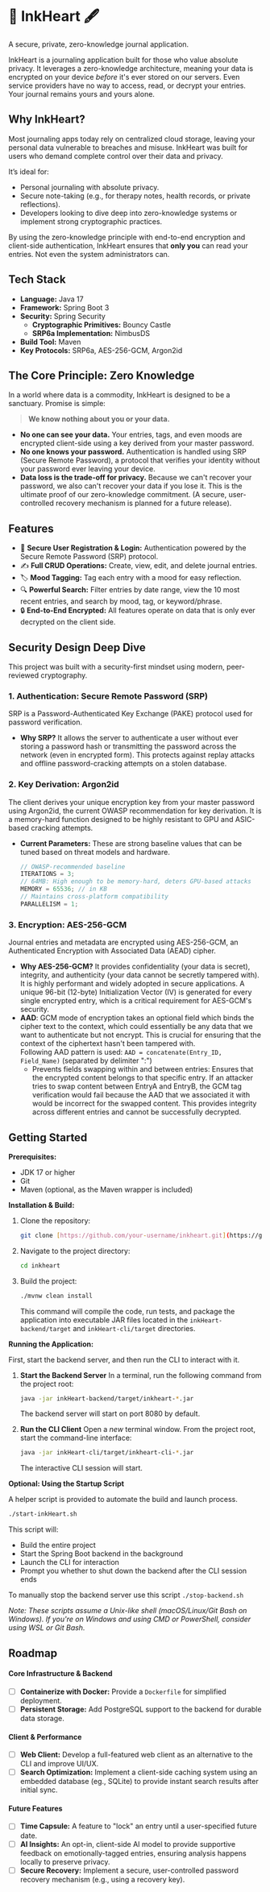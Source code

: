 # 🌿 InkHeart 🖋️

A secure, private, zero-knowledge journal application.

InkHeart is a journaling application built for those who value absolute privacy. It leverages a zero-knowledge architecture, meaning your data is encrypted on your device *before* it's ever stored on our servers. Even service providers have no way to access, read, or decrypt your entries.
Your journal remains yours and yours alone.

## Why InkHeart?

Most journaling apps today rely on centralized cloud storage, leaving your personal data vulnerable to breaches and misuse. InkHeart was built for users who demand complete control over their data and privacy.

It’s ideal for:
-   Personal journaling with absolute privacy.
-   Secure note-taking (e.g., for therapy notes, health records, or private reflections).
-   Developers looking to dive deep into zero-knowledge systems or implement strong cryptographic practices.

By using the zero-knowledge principle with end-to-end encryption and client-side authentication, InkHeart ensures that **only you** can read your entries. Not even the system administrators can.

## Tech Stack

* **Language:** Java 17
* **Framework:** Spring Boot 3
* **Security:** Spring Security
    * **Cryptographic Primitives:** Bouncy Castle
    * **SRP6a Implementation:** NimbusDS
* **Build Tool:** Maven
* **Key Protocols:** SRP6a, AES-256-GCM, Argon2id

## The Core Principle: Zero Knowledge

In a world where data is a commodity, InkHeart is designed to be a sanctuary. Promise is simple:

> **We know nothing about you or your data.**

* **No one can see your data.** Your entries, tags, and even moods are encrypted client-side using a key derived from your master password.
* **No one knows your password.** Authentication is handled using SRP (Secure Remote Password), a protocol that verifies your identity without your password ever leaving your device.
* **Data loss is the trade-off for privacy.** Because we can't recover your password, we also can't recover your data if you lose it. This is the ultimate proof of our zero-knowledge commitment. (A secure, user-controlled recovery mechanism is planned for a future release).

## Features

* 🔐 **Secure User Registration & Login:** Authentication powered by the Secure Remote Password (SRP) protocol.
* ✍️ **Full CRUD Operations:** Create, view, edit, and delete journal entries.
* 🏷️ **Mood Tagging:** Tag each entry with a mood for easy reflection.
* 🔍 **Powerful Search:** Filter entries by date range, view the 10 most recent entries, and search by mood, tag, or keyword/phrase.
* 🔒 **End-to-End Encrypted:** All features operate on data that is only ever decrypted on the client side.

## Security Design Deep Dive

This project was built with a security-first mindset using modern, peer-reviewed cryptography.

### 1. Authentication: Secure Remote Password (SRP)
SRP is a Password-Authenticated Key Exchange (PAKE) protocol used for password verification.

* **Why SRP?** It allows the server to authenticate a user without ever storing a password hash or transmitting the password across the network (even in encrypted form). This protects against replay attacks and offline password-cracking attempts on a stolen database.

### 2. Key Derivation: Argon2id
The client derives your unique encryption key from your master password using Argon2id, the current OWASP recommendation for key derivation. It is a memory-hard function designed to be highly resistant to GPU and ASIC-based cracking attempts.

* **Current Parameters:** These are strong baseline values that can be tuned based on threat models and hardware.
    ```java
    // OWASP-recommended baseline
    ITERATIONS = 3;
    // 64MB: High enough to be memory-hard, deters GPU-based attacks
    MEMORY = 65536; // in KB
    // Maintains cross-platform compatibility
    PARALLELISM = 1;
    ```

### 3. Encryption: AES-256-GCM
Journal entries and metadata are encrypted using AES-256-GCM, an Authenticated Encryption with Associated Data (AEAD) cipher.

* **Why AES-256-GCM?** It provides confidentiality (your data is secret), integrity, and authenticity (your data cannot be secretly tampered with). It is highly performant and widely adopted in secure applications. A unique 96-bit (12-byte) Initialization Vector (IV) is generated for every single encrypted entry, which is a critical requirement for AES-GCM's security.
* **AAD**: GCM mode of encryption takes an optional field which binds the cipher text to the context, which could essentially be any data that we want to 
authenticate but not encrypt. This is crucial for ensuring that the context of the ciphertext hasn't been tampered with.
<br/> Following AAD pattern is used: `AAD = concatenate(Entry_ID, Field_Name)`  (separated by delimiter ":")
    * Prevents fields swapping within and between entries: Ensures that the encrypted content belongs to that specific entry.
      If an attacker tries to swap content between EntryA and EntryB, the GCM tag verification would fail because the AAD that we associated it with would be incorrect for the swapped content.
      This provides integrity across different entries and cannot be successfully decrypted.
  
## Getting Started

**Prerequisites:**
* JDK 17 or higher
* Git
* Maven (optional, as the Maven wrapper is included)

**Installation & Build:**
1.  Clone the repository:
    ```sh
    git clone [https://github.com/your-username/inkheart.git](https://github.com/your-username/inkheart.git)
    ```
2.  Navigate to the project directory:
    ```sh
    cd inkheart
    ```
3.  Build the project:
    ```sh
    ./mvnw clean install
    ```
    This command will compile the code, run tests, and package the application into executable JAR files located in the `inkHeart-backend/target` and `inkHeart-cli/target` directories.

**Running the Application:**

First, start the backend server, and then run the CLI to interact with it.

1.  **Start the Backend Server**
    In a terminal, run the following command from the project root:
    ```sh
    java -jar inkHeart-backend/target/inkheart-*.jar
    ```
    The backend server will start on port 8080 by default.

2.  **Run the CLI Client**
    Open a *new* terminal window. From the project root, start the command-line interface:
    ```sh
    java -jar inkHeart-cli/target/inkheart-cli-*.jar
    ```
    The interactive CLI session will start.

**Optional: Using the Startup Script**

A helper script is provided to automate the build and launch process.
```sh
./start-inkHeart.sh
```
This script will:
- Build the entire project
- Start the Spring Boot backend in the background
- Launch the CLI for interaction
- Prompt you whether to shut down the backend after the CLI session ends

To manually stop the backend server use this script `./stop-backend.sh`

*Note:  These scripts assume a Unix-like shell (macOS/Linux/Git Bash on Windows).
If you're on Windows and using CMD or PowerShell, consider using WSL or Git Bash.*

## Roadmap

#### Core Infrastructure & Backend
- [ ] **Containerize with Docker:** Provide a `Dockerfile` for simplified deployment.
- [ ] **Persistent Storage:** Add PostgreSQL support to the backend for durable data storage.

#### Client & Performance
- [ ] **Web Client:** Develop a full-featured web client as an alternative to the CLI and improve UI/UX.
- [ ] **Search Optimization:** Implement a client-side caching system using an embedded database (eg., SQLite) to provide instant search results after initial sync.

#### Future Features
- [ ] **Time Capsule:** A feature to "lock" an entry until a user-specified future date.
- [ ] **AI Insights:** An opt-in, client-side AI model to provide supportive feedback on emotionally-tagged entries, ensuring analysis happens locally to preserve privacy.
- [ ] **Secure Recovery:** Implement a secure, user-controlled password recovery mechanism (e.g., using a recovery key).